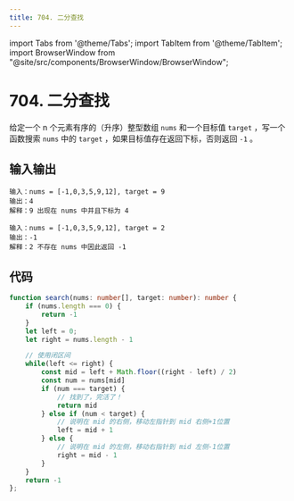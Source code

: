 ```yaml
---
title: 704. 二分查找
---
```


import Tabs from '@theme/Tabs';
import TabItem from '@theme/TabItem';
import BrowserWindow from "@site/src/components/BrowserWindow/BrowserWindow";

# 704. 二分查找

<BrowserWindow url='https://leetcode-cn.com/problems/binary-search/'>

  给定一个 n 个元素有序的（升序）整型数组 `nums` 和一个目标值 `target`  ，写一个函数搜索 `nums` 中的 `target` ，如果目标值存在返回下标，否则返回 `-1` 。

</BrowserWindow>

## 输入输出

<Tabs groupId="solutions">
  <TabItem value="example1" label="示例1">

    输入：nums = [-1,0,3,5,9,12], target = 9
    输出：4
    解释：9 出现在 nums 中并且下标为 4

  </TabItem>
  <TabItem value="example2" label="示例2">

    输入：nums = [-1,0,3,5,9,12], target = 2
    输出：-1
    解释：2 不存在 nums 中因此返回 -1

  </TabItem>
</Tabs>

## 代码

<Tabs groupId="solutions">
  <TabItem value="ts" label="TypeScript">

```ts
function search(nums: number[], target: number): number {
    if (nums.length === 0) {
        return -1
    }
    let left = 0;
    let right = nums.length - 1

    // 使用闭区间
    while(left <= right) {
        const mid = left + Math.floor((right - left) / 2)
        const num = nums[mid]
        if (num === target) {
            // 找到了，完活了！
            return mid
        } else if (num < target) {
            // 说明在 mid 的右侧，移动左指针到 mid 右侧+1位置
            left = mid + 1
        } else {
            // 说明在 mid 的左侧，移动右指针到 mid 左侧-1位置
            right = mid - 1
        }
    }
    return -1
};
```

  </TabItem>
</Tabs>